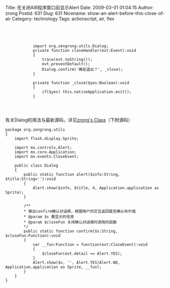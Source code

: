 Title: 在关闭AIR程序窗口前显示Alert
Date: 2009-03-01 01:04:15
Author: zrong
Postid: 631
Slug: 631
Nicename: show-an-alert-before-this-close-of-air
Category: technology
Tags: actionscript, air, flex

``` {lang="xml" line="1" file="AIRClose.mxml"}


    
        
            import org.zengrong.utils.Dialog;
            private function closeHandler(evt:Event):void
            {
                trace(evt.toString());
                evt.preventDefault();
                Dialog.confirm('确定退出？', _close);
            }
            
            private function _close($yes:Boolean):void
            {
                if($yes) this.nativeApplication.exit();
            }

        
        
```

<!--more-->  
有关Dialog的用法与最新源码，详见[zrong's
Class](http://code.google.com/p/zrong/)（下附源码）

``` {lang="actionscript" line="1" file="Dialog.as"}
package org.zengrong.utils
{
    import flash.display.Sprite;
    
    import mx.controls.Alert;
    import mx.core.Application;
    import mx.events.CloseEvent;
    
    public class Dialog
    {
        public static function alert($info:String, $title:String=''):void
        {
            Alert.show($info, $title, 4, Application.application as Sprite);
        }
        
        /**
        * 弹出confirm确认对话框，根据用户的交互返回是否确认布尔值
        * @param $s 要显示的信息
        * @param $closeFun 关闭确认对话框时调用的函数
        */
        public static function confirm($s:String, $closeFun:Function):void
        {
            var __fun:Function = function(evt:CloseEvent):void
            {
                $closeFun(evt.detail == Alert.YES);
            }
            Alert.show($s, '', Alert.YES|Alert.NO, Application.application as Sprite, __fun);
        }
    }
}
```
